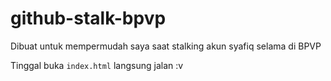 # github-stalk-bpvp
Dibuat untuk mempermudah saya saat stalking akun syafiq selama di BPVP

Tinggal buka ```index.html``` langsung jalan :v

